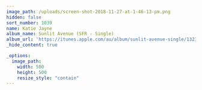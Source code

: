 ```yaml
---
image_path: /uploads/screen-shot-2018-11-27-at-1-46-13-pm.png
hidden: false
sort_number: 1039
name: Katie Jayne
album_name: Sunlit Avenue (SFR - Single)
album_url: 'https://itunes.apple.com/au/album/sunlit-avenue-single/1323934441'
_hide_content: true

_options:
  image_path:
    width: 500
    height: 500
    resize_style: "contain"
---
```

